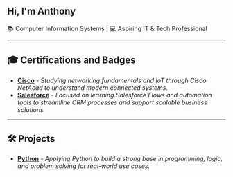 ## Hi, I'm Anthony 
📚 Computer Information Systems | 💻 Aspiring IT & Tech Professional

---
<h2>🎓 Certifications and Badges</h2>

- [**Cisco**](https://github.com/Deleon-Anthony/cisco) - *Studying networking fundamentals and IoT through Cisco NetAcad to understand modern connected systems.*
- [**Salesforce**](https://github.com/Deleon-Anthony/salesforce) - *Focused on learning Salesforce Flows and automation tools to streamline CRM processes and support scalable business solutions.*


---
<h2> 🛠️ Projects</h2>

- [**Python**](https://github.com/Deleon-Anthony/python) - *Applying Python to build a strong base in programming, logic, and problem solving for real-world use cases.*
<!--
**Deleon-Anthony/Deleon-Anthony** is a ✨ _special_ ✨ repository because its `README.md` (this file) appears on your GitHub profile.

Here are some ideas to get you started:

- 🔭 I’m currently working on ...
- 🌱 I’m currently learning ...
- 👯 I’m looking to collaborate on ...
- 🤔 I’m looking for help with ...
- 💬 Ask me about ...
- 📫 How to reach me: ...
- 😄 Pronouns: ...
- ⚡ Fun fact: ...
-->
